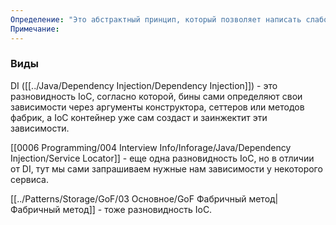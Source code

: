 ```yaml
---
Определение: "Это абстрактный принцип, который позволяет написать слабосвязный код. Суть его в том,\rчто компоненты должны быть как можно сильнее изолированы друг от друга, не полагаясь в своей\rработе на детали конкретных реализаций других компонентов."
Примечание:
---
```

### Виды

DI ([[../Java/Dependency Injection/Dependency Injection]]) - это разновидность IoC, согласно которой, бины сами определяют свои зависимости через аргументы конструктора, сеттеров или методов фабрик, а IoC контейнер уже сам создаст и заинжектит эти зависимости.

[[0006 Programming/004 Interview Info/Inforage/Java/Dependency Injection/Service Locator]] - еще одна разновидность IoC, но в отличии от DI, тут мы сами запрашиваем
нужные нам зависимости у некоторого сервиса.

[[../Patterns/Storage/GoF/03 Основное/GoF Фабричный метод|Фабричный метод]] - тоже разновидность IoC.

